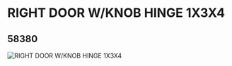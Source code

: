 # RIGHT DOOR  W/KNOB HINGE 1X3X4
## 58380
![RIGHT DOOR  W/KNOB HINGE 1X3X4](https://lc-www-live-s.legocdn.com/media/bricks/5/2/4506667.jpg)